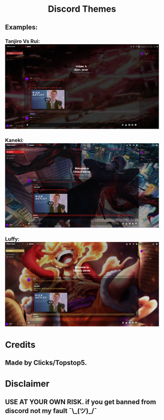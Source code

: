 <h1 align="center">Discord Themes</h1>


<h2 align="Left">Examples:</h2>

### Tanjiro Vs Rui:<img src = ".\images\Tanjiro Vs Rui.png">
### Kaneki:<img src = ".\images\Kaneki Ken.png">
### Luffy:<img src = ".\images\Luffy.png">

# Credits
<h2 align="Left">Made by Clicks/Topstop5. </h2>

# Disclaimer
<h2 align="Left">USE AT YOUR OWN RISK. if you get banned from discord not my fault ¯\_(ツ)_/¯</h2>

